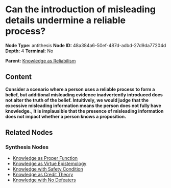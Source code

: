# Can the introduction of misleading details undermine a reliable process?

**Node Type:** antithesis
**Node ID:** 48a384a6-50ef-487d-adbd-27d9da77204d
**Depth:** 4
**Terminal:** No

**Parent:** [Knowledge as Reliabilism](knowledge-as-reliabilism-synthesis-dda11fa1-d057-46ff-9bfb-405b79a61c3b.md)

## Content

**Consider a scenario where a person uses a reliable process to form a belief, but additional misleading evidence inadvertently introduced does not alter the truth of the belief. Intuitively, we would judge that the excessive misleading information means the person does not fully have knowledge.**, **It is implausible that the presence of misleading information does not impact whether a person knows a proposition.**

## Related Nodes

### Synthesis Nodes

- [Knowledge as Proper Function](knowledge-as-proper-function-synthesis-b2762f8f-43d2-40cd-bd7d-316fa107fe38.md)
- [Knowledge as Virtue Epistemology](knowledge-as-virtue-epistemology-synthesis-a509a3ad-8a8f-4d84-8575-9ba10b8b8937.md)
- [Knowledge with Safety Condition](knowledge-with-safety-condition-synthesis-8a1935e4-4765-43fd-b267-11a9741ead1e.md)
- [Knowledge as Credit Theory](knowledge-as-credit-theory-synthesis-83e2f7a9-6a8d-453b-81ce-146f6b6d4436.md)
- [Knowledge with No Defeaters](knowledge-with-no-defeaters-synthesis-0e8228e5-af12-4712-b16d-50ad079253ff.md)
